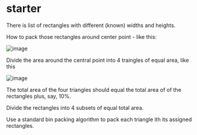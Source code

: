# starter

There is list of rectangles with different (known) widths and heights.

How to pack those rectangles around center point - like this:

![image](https://github.com/user-attachments/assets/3b1540d1-af9e-4201-b260-be5246ea5e75)

Divide the area around the central point into 4 traingles of equal area, like this

![image](https://github.com/user-attachments/assets/3424ea8d-c402-4261-9ab3-e6592dbc6b74)

The total area of the four triangles should equal the total area of of the rectangles plus, say, 10%.

Divide the rectangles into 4 subsets of equal total area.

Use a standard bin packing algorithm to pack each triangle ith its assigned rectangles.

